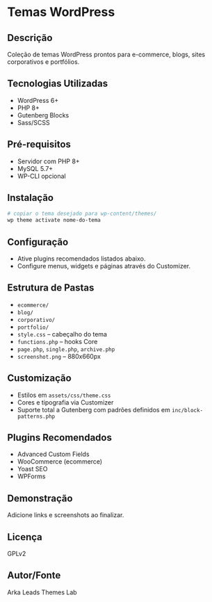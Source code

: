 # Temas WordPress

## Descrição
Coleção de temas WordPress prontos para e-commerce, blogs, sites corporativos e portfólios.

## Tecnologias Utilizadas
- WordPress 6+
- PHP 8+
- Gutenberg Blocks
- Sass/SCSS

## Pré-requisitos
- Servidor com PHP 8+
- MySQL 5.7+
- WP-CLI opcional

## Instalação
```bash
# copiar o tema desejado para wp-content/themes/
wp theme activate nome-do-tema
```

## Configuração
- Ative plugins recomendados listados abaixo.
- Configure menus, widgets e páginas através do Customizer.

## Estrutura de Pastas
- `ecommerce/`
- `blog/`
- `corporativo/`
- `portfolio/`
- `style.css` – cabeçalho do tema
- `functions.php` – hooks Core
- `page.php`, `single.php`, `archive.php`
- `screenshot.png` – 880x660px

## Customização
- Estilos em `assets/css/theme.css`
- Cores e tipografia via Customizer
- Suporte total a Gutenberg com padrões definidos em `inc/block-patterns.php`

## Plugins Recomendados
- Advanced Custom Fields
- WooCommerce (ecommerce)
- Yoast SEO
- WPForms

## Demonstração
Adicione links e screenshots ao finalizar.

## Licença
GPLv2

## Autor/Fonte
Arka Leads Themes Lab
